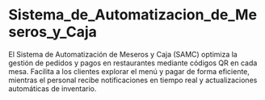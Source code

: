 # Sistema_de_Automatizacion_de_Meseros_y_Caja
El Sistema de Automatización de Meseros y Caja (SAMC) optimiza la gestión de pedidos y pagos en restaurantes mediante códigos QR en cada mesa. Facilita a los clientes explorar el menú y pagar de forma eficiente, mientras el personal recibe notificaciones en tiempo real y actualizaciones automáticas de inventario.
